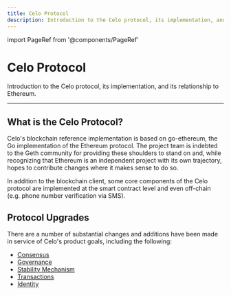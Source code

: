 ```yaml
---
title: Celo Protocol
description: Introduction to the Celo protocol, its implementation, and its relationship to Ethereum.
---
```


import PageRef from '@components/PageRef'

# Celo Protocol

Introduction to the Celo protocol, its implementation, and its relationship to Ethereum.

---

## What is the Celo Protocol?

Celo's blockchain reference implementation is based on go-ethereum, the Go implementation of the Ethereum protocol. The project team is indebted to the Geth community for providing these shoulders to stand on and, while recognizing that Ethereum is an independent project with its own trajectory, hopes to contribute changes where it makes sense to do so.

In addition to the blockchain client, some core components of the Celo protocol are implemented at the smart contract level and even off-chain (e.g. phone number verification via SMS).

## Protocol Upgrades

There are a number of substantial changes and additions have been made in service of Celo's product goals, including the following:

- [Consensus](/what-is-celo/about-celo-l1/protocol/consensus)
- [Governance](/what-is-celo/joining-celo/governance/overview/)
- [Stability Mechanism](/what-is-celo/about-celo-l1/protocol/stability)
- [Transactions](/what-is-celo/about-celo-l1/protocol/transaction)
- [Identity](/what-is-celo/about-celo-l1/protocol/identity)